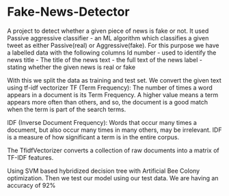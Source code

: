 # Fake-News-Detector

A project to detect whether a given piece of news is fake or not. It used Passive aggressive classifier - an ML algorithm which classifies a given tweet as either Passive(real) or Aggressive(fake). For this purpose we have a labelled data with the following columns Id number - used to identify the news title - The title of the news text - the full text of the news label - stating whether the given news is real or fake

With this we split the data as training and test set. We convert the given text using tf-idf vectorizer TF (Term Frequency): The number of times a word appears in a document is its Term Frequency. A higher value means a term appears more often than others, and so, the document is a good match when the term is part of the search terms.

IDF (Inverse Document Frequency): Words that occur many times a document, but also occur many times in many others, may be irrelevant. IDF is a measure of how significant a term is in the entire corpus.

The TfidfVectorizer converts a collection of raw documents into a matrix of TF-IDF features.

Using SVM based hybridized decision tree with Artificial Bee Colony optimization. Then we test our model using our test data. We are having an accuracy of 92%
